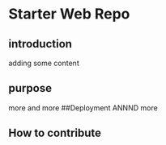 # Starter Web Repo
## introduction
adding some content
## purpose
more and more
##Deployment
ANNND more
## How to contribute

